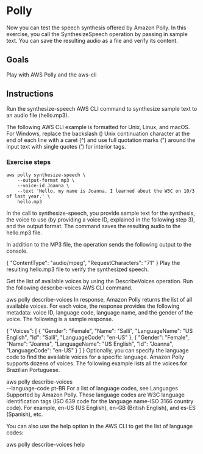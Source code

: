 # Polly

Now you can test the speech synthesis offered by Amazon Polly. In this exercise, you call the SynthesizeSpeech operation by passing in sample text. You can save the resulting audio as a file and verify its content.

## Goals

Play with AWS Polly and the aws-cli

## Instructions

Run the synthesize-speech AWS CLI command to synthesize sample text to an audio file (hello.mp3).

The following AWS CLI example is formatted for Unix, Linux, and macOS. For Windows, replace the backslash (\) Unix continuation character at the end of each line with a caret (^) and use full quotation marks (") around the input text with single quotes (') for interior tags.

### Exercise steps

```
aws polly synthesize-speech \
    --output-format mp3 \
    --voice-id Joanna \
    --text 'Hello, my name is Joanna. I learned about the W3C on 10/3 of last year.' \
    hello.mp3
```

In the call to synthesize-speech, you provide sample text for the synthesis, the voice to use (by providing a voice ID, explained in the following step 3), and the output format. The command saves the resulting audio to the hello.mp3 file.

In addition to the MP3 file, the operation sends the following output to the console.


{
        "ContentType": "audio/mpeg", 
        "RequestCharacters": "71"
}
Play the resulting hello.mp3 file to verify the synthesized speech.

Get the list of available voices by using the DescribeVoices operation. Run the following describe-voices AWS CLI command.


aws polly describe-voices
In response, Amazon Polly returns the list of all available voices. For each voice, the response provides the following metadata: voice ID, language code, language name, and the gender of the voice. The following is a sample response.


{
    "Voices": [
        {
            "Gender": "Female",
            "Name": "Salli",
            "LanguageName": "US English",
            "Id": "Salli",
            "LanguageCode": "en-US"
        },
        {
            "Gender": "Female",
            "Name": "Joanna",
            "LanguageName": "US English",
            "Id": "Joanna",
            "LanguageCode": "en-US"
        }
    ]
}
Optionally, you can specify the language code to find the available voices for a specific language. Amazon Polly supports dozens of voices. The following example lists all the voices for Brazilian Portuguese.


aws polly describe-voices \
    --language-code pt-BR
For a list of language codes, see Languages Supported by Amazon Polly. These language codes are W3C language identification tags (ISO 639 code for the language name-ISO 3166 country code). For example, en-US (US English), en-GB (British English), and es-ES (Spanish), etc.

You can also use the help option in the AWS CLI to get the list of language codes:


aws polly describe-voices help
